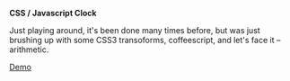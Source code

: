 **CSS / Javascript Clock**

Just playing around, it's been done many times before, but was just brushing up with some CSS3 transoforms, coffeescript, and let's face it – arithmetic.

[Demo](http://rowanhogan.github.com/clock/)